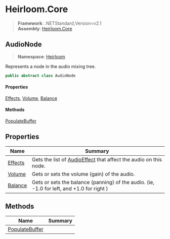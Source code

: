 # Heirloom.Core

> **Framework**: .NETStandard,Version=v2.1  
> **Assembly**: [Heirloom.Core][0]  

## AudioNode

> **Namespace**: [Heirloom][0]  

Represents a node in the audio mixing tree.

```cs
public abstract class AudioNode
```

#### Properties

[Effects][1], [Volume][2], [Balance][3]

#### Methods

[PopulateBuffer][4]

## Properties

| Name         | Summary                                                                                   |
|--------------|-------------------------------------------------------------------------------------------|
| [Effects][1] | Gets the list of [AudioEffect][5] that affect the audio on this node.                     |
| [Volume][2]  | Gets or sets the volume (gain) of the audio.                                              |
| [Balance][3] | Gets or sets the balance (panning) of the audio. (ie, -1.0 for left, and +1.0 for right ) |

## Methods

| Name                | Summary |
|---------------------|---------|
| [PopulateBuffer][4] |         |

[0]: ../../Heirloom.Core.md
[1]: AudioNode/Effects.md
[2]: AudioNode/Volume.md
[3]: AudioNode/Balance.md
[4]: AudioNode/PopulateBuffer.md
[5]: AudioEffect.md
